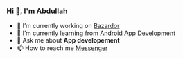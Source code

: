 ### Hi 👋, I'm Abdullah

<!--
**CoderBDK/CoderBDK** is a ✨ _special_ ✨ repository because its `README.md` (this file) appears on your GitHub profile.

Here are some ideas to get you started:

- 🔭 I’m currently working on ...
- 🌱 I’m currently learning ...
- 👯 I’m looking to collaborate on ...
- 🤔 I’m looking for help with ...
- 💬 Ask me about ...
- 📫 How to reach me: ...
- 😄 Pronouns: ...
- ⚡ Fun fact: ...
-->

- 🔭 I’m currently working on [Bazardor](https://github.com/CoderBDK/Bazar-Dor)
- 🌱 I’m currently learning from [Android App Development](https://developer.android.com/)
- 💬 Ask me about **App developement**
- 📫 How to reach me [Messenger](https://m.me/md.abdullah021)

